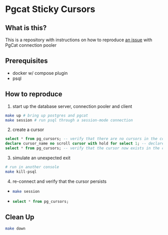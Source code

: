 # Pgcat Sticky Cursors

## What is this?
This is a repository with instructions on how to reproduce [an issue](https://github.com/postgresml/pgcat/issues/903) with PgCat connection pooler

## Prerequisites

- docker w/ compose plugin
- psql

## How to reproduce

1. start up the database server, connection pooler and client
  ```bash
  make up # bring up postgres and pgcat
  make session # run psql through a session-mode connection
  ```

2. create a cursor
  ```sql
  select * from pg_cursors; -- verify that there are no cursors in the connection
  declare cursor_name no scroll cursor with hold for select 1; -- declare a cursor
  select * from pg_cursors; -- verify that the cursor now exists in the connection
  ```

3. simulate an unexpected exit
  ```bash
  # run in another console
  make kill-psql
  ```

4. re-connect and verify that the cursor persists
-
  ```bash
  make session
  ```
-
  ```sql
  select * from pg_cursors;
  ```

## Clean Up

```bash
make down
```
